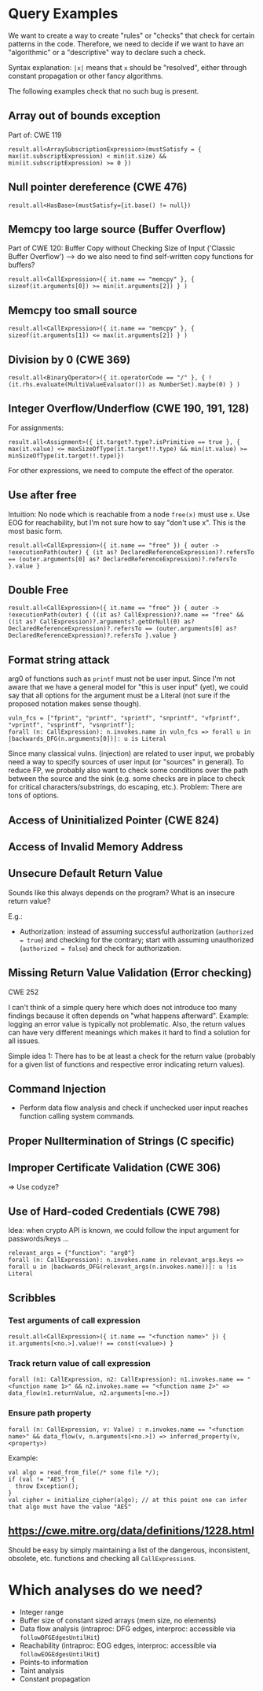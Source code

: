 # Query Examples

We want to create a way to create "rules" or "checks" that check for certain patterns in the code. Therefore, we need to decide if we want to have an "algorithmic" or a "descriptive" way to declare such a check.

Syntax explanation: `|x|` means that `x` should be "resolved", either through constant propagation or other fancy algorithms.

The following examples check that no such bug is present.

## Array out of bounds exception

Part of: CWE 119
```
result.all<ArraySubscriptionExpression>(mustSatisfy = { max(it.subscriptExpression) < min(it.size) && min(it.subscriptExpression) >= 0 })
```

## Null pointer dereference (CWE 476)

```
result.all<HasBase>(mustSatisfy={it.base() != null})
```

## Memcpy too large source (Buffer Overflow)
Part of CWE 120: Buffer Copy without Checking Size of Input ('Classic Buffer Overflow') --> do we also need to find self-written copy functions for buffers?
```
result.all<CallExpression>({ it.name == "memcpy" }, { sizeof(it.arguments[0]) >= min(it.arguments[2]) } )
```

## Memcpy too small source

```
result.all<CallExpression>({ it.name == "memcpy" }, { sizeof(it.arguments[1]) <= max(it.arguments[2]) } )
```

## Division by 0 (CWE 369)

```
result.all<BinaryOperator>({ it.operatorCode == "/" }, { !(it.rhs.evaluate(MultiValueEvaluator()) as NumberSet).maybe(0) } )
```

## Integer Overflow/Underflow (CWE 190, 191, 128)

For assignments:
```
result.all<Assignment>({ it.target?.type?.isPrimitive == true }, { max(it.value) <= maxSizeOfType(it.target!!.type) && min(it.value) >= minSizeOfType(it.target!!.type)})
```
For other expressions, we need to compute the effect of the operator.

## Use after free

Intuition: No node which is reachable from a node `free(x)` must use `x`. Use EOG for reachability, but I'm not sure how to say "don't use x". This is the most basic form.
```
result.all<CallExpression>({ it.name == "free" }) { outer -> !executionPath(outer) { (it as? DeclaredReferenceExpression)?.refersTo == (outer.arguments[0] as? DeclaredReferenceExpression)?.refersTo }.value }
```

## Double Free

```
result.all<CallExpression>({ it.name == "free" }) { outer -> !executionPath(outer) { ((it as? CallExpression)?.name == "free" && ((it as? CallExpression)?.arguments?.getOrNull(0) as? DeclaredReferenceExpression)?.refersTo == (outer.arguments[0] as? DeclaredReferenceExpression)?.refersTo }.value }
```

## Format string attack

arg0 of functions such as `printf` must not be user input. Since I'm not aware that we have a general model for "this is user input" (yet), we could say that all options for the argument must be a Literal (not sure if the proposed notation makes sense though).
```
vuln_fcs = ["fprint", "printf", "sprintf", "snprintf", "vfprintf", "vprintf", "vsprintf", "vsnprintf"];
forall (n: CallExpression): n.invokes.name in vuln_fcs => forall u in |backwards_DFG(n.arguments[0])|: u is Literal
```

Since many classical vulns. (injection) are related to user input, we probably need a way to specify sources of user input (or "sources" in general). To reduce FP, we probably also want to check some conditions over the path between the source and the sink (e.g. some checks are in place to check for critical characters/substrings, do escaping, etc.). Problem: There are tons of options.

## Access of Uninitialized Pointer (CWE 824)

## Access of Invalid Memory Address

## Unsecure Default Return Value

Sounds like this always depends on the program? What is an insecure return value?

E.g.:
* Authorization: instead of assuming successful authorization (`authorized = true`) and checking for the contrary; start with assuming unauthorized (`authorized = false`) and check for authorization.

## Missing Return Value Validation (Error checking)

CWE 252

I can't think of a simple query here which does not introduce too many findings because it often depends on "what happens afterward". Example: logging an error value is typically not problematic. Also, the return values can have very different meanings which makes it hard to find a solution for all issues.

Simple idea 1: There has to be at least a check for the return value (probably for a given list of functions and respective error indicating return values).

## Command Injection

* Perform data flow analysis and check if unchecked user input reaches function calling system commands.

## Proper Nulltermination of Strings (C specific)

## Improper Certificate Validation (CWE 306)

=> Use codyze?

## Use of Hard-coded Credentials (CWE 798)

Idea: when crypto API is known, we could follow the input argument for passwords/keys ...

```
relevant_args = {"function": "arg0"}
forall (n: CallExpression): n.invokes.name in relevant_args.keys => forall u in |backwards_DFG(relevant_args(n.invokes.name))|: u !is Literal
```

## Scribbles

### Test arguments of call expression
```
result.all<CallExpression>({ it.name == "<function name>" }) { it.arguments[<no.>].value!! == const(<value>) }
```

### Track return value of call expression

```
forall (n1: CallExpression, n2: CallExpression): n1.invokes.name == "<function name 1>" && n2.invokes.name == "<function name 2>" => data_flow(n1.returnValue, n2.arguments[<no.>])
```

### Ensure path property
```
forall (n: CallExpression, v: Value) : n.invokes.name == "<function name>" && data_flow(v, n.arguments[<no.>]) => inferred_property(v, <property>)
```

Example:
```
val algo = read_from_file(/* some file */);
if (val != "AES") {
  throw Exception();
}
val cipher = initialize_cipher(algo); // at this point one can infer that algo must have the value "AES"
```

## https://cwe.mitre.org/data/definitions/1228.html

Should be easy by simply maintaining a list of the dangerous, inconsistent, obsolete, etc. functions and checking all `CallExpression`s.

# Which analyses do we need?

* Integer range
* Buffer size of constant sized arrays (mem size, no elements)
* Data flow analysis (intraproc: DFG edges, interproc: accessible via `followDFGEdgesUntilHit`)
* Reachability (intraproc: EOG edges, interproc: accessible via `followEOGEdgesUntilHit`)
* Points-to information
* Taint analysis
* Constant propagation